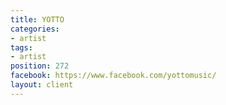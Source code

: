 ```yaml
---
title: YOTTO
categories:
- artist
tags:
- artist
position: 272
facebook: https://www.facebook.com/yottomusic/
layout: client
---
```


